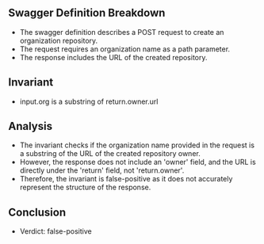 ## Swagger Definition Breakdown
- The swagger definition describes a POST request to create an organization repository.
- The request requires an organization name as a path parameter.
- The response includes the URL of the created repository.

## Invariant
- input.org is a substring of return.owner.url

## Analysis
- The invariant checks if the organization name provided in the request is a substring of the URL of the created repository owner.
- However, the response does not include an 'owner' field, and the URL is directly under the 'return' field, not 'return.owner'.
- Therefore, the invariant is false-positive as it does not accurately represent the structure of the response.

## Conclusion
- Verdict: false-positive
